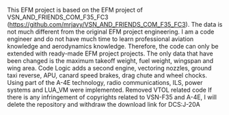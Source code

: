 This EFM project is based on the EFM project of VSN_AND_FRIENDS_COM_F35_FC3 (https://github.com/mrjayy/VSN_AND_FRIENDS_COM_F35_FC3). The data is not much different from the original EFM project engineering. I am a code engineer and do not have much time to learn professional aviation knowledge and aerodynamics knowledge. Therefore, the code can only be extended with ready-made EFM project projects.
The only data that have been changed is the maximum takeoff weight, fuel weight, wingspan and wing area. Code Logic adds a second engine, vectoring nozzles, ground taxi reverse, APU, canard speed brakes, drag chute and wheel chocks. Using part of the A-4E technology, radio communications, ILS, power systems and LUA_VM were implemented. Removed VTOL related code
If there is any infringement of copyrights related to VSN-F35 and A-4E, I will delete the repository and withdraw the download link for DCS:J-20A